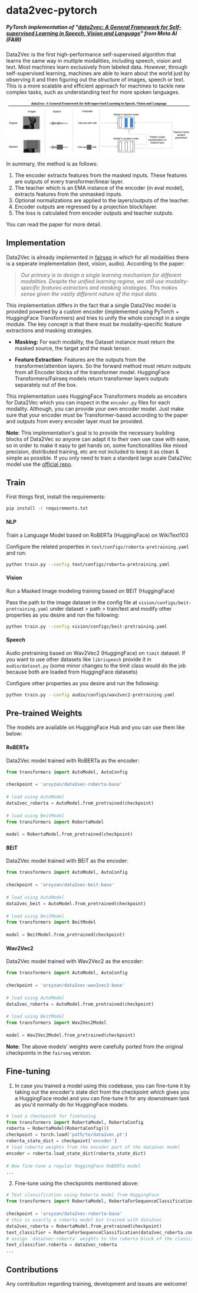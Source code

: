 # data2vec-pytorch
##### PyTorch implementation of "[data2vec: A General Framework for Self-supervised Learning in Speech, Vision and Language](https://arxiv.org/abs/2202.03555)" from Meta AI (FAIR)
Data2Vec is the first high-performance self-supervised algorithm that learns the same way in multiple modalities, including speech, vision and text. 
Most machines learn exclusively from labeled data. However, through self-supervised learning, machines are able to learn about the world just by observing it 
and then figuring out the structure of images, speech or text. This is a more scalable and efficient approach for machines to tackle new complex tasks,
such as understanding text for more spoken languages. 

![](data2vec.png)

In summary, the method is as follows: <br>
1. The encoder extracts features from the masked inputs. These features are outputs of every transformer/linear layer.
2. The teacher which is an EMA instance of the encoder (in eval model), extracts features from the unmasked inputs.
3. Optional normalizations are applied to the layers/outputs of the teacher.
4. Encoder outputs are regressed by a projection block/layer.
5. The loss is calculated from encoder outputs and teacher outputs.

You can read the paper for more detail.

## Implementation
Data2Vec is already implemented in [fairseq](https://github.com/pytorch/fairseq/tree/main/examples/data2vec) in which for all modalities there is a seperate implementation (text, vision, audio). According to the paper:
> <cite>Our primary is to design a single learning mechanism for different modalities. 
Despite the unified learning regime, we still use modality-specific features extractors and masking strategies. 
This makes sense given the vastly different nature of the input data.</cite>

This implementation differs in the fact that a single Data2Vec model is provided powered by a custom encoder (implemented using PyTorch + HuggingFace Transformers) and tries to unify the whole concept in a single module. 
The key concept is that there must be modality-specific feature extractions and masking strategies.

- **Masking:** For each modality, the Dataset instance must return the masked source, the target and the mask tensor.

- **Feature Extraction:** Features are the outputs from the transformer/attention layers. So the forward method must return outputs from all Encoder blocks of the transformer model. HuggingFace Transformers/Fairseq models return transformer layers outputs separately out of the box.

This implementation uses HuggingFace Transformers models as encoders for Data2Vec which you can inspect in the `encoder.py` files for each modality. Although, you can provide your own encoder model. Just make sure that your encoder must be Transformer-based according to the paper and outputs from every encoder layer must be provided.

**Note**: This implementation's goal is to provide the necessary building blocks of Data2Vec so anyone can adapt it to their own use case with ease, so in order to make it easy to get hands on, some functionalities like mixed precision, distributed training, etc are not included to keep it as clean & simple as possible. If you only need to train a standard large scale Data2Vec model use the [official repo](https://github.com/pytorch/fairseq/tree/main/examples/data2vec).

## Train
First things first, install the requirements:
```bash
pip install -r requirements.txt
```

#### **NLP**
Train a Language Model based on RoBERTa (HuggingFace) on WikiText103

Configure the related properties in `text/configs/roberta-pretraining.yaml` and run:
```bash
python train.py --config text/configs/roberta-pretraining.yaml 
```

#### **Vision**
Run a Masked Image modeling training based on BEiT (HuggingFace)

Pass the path to the image dataset in the config file at `vision/configs/beit-pretraining.yaml` under dataset > path > train/test and modify other properties as you desire and run the following:
```bash
python train.py --config vision/configs/beit-pretraining.yaml 
```

#### **Speech**
Audio pretraining based on Wav2Vec2 (HuggingFace) on `timit` dataset. If you want to use other datasets like `librispeech` provide it in `audio/dataset.py` (some minor changes to the timit class would do the job because both are loaded from HuggingFace datasets)

Configure other properties as you desire and run the following:
```bash
python train.py --config audio/configs/wav2vec2-pretraining.yaml 
```

## Pre-trained Weights
The models are available on HuggingFace Hub and you can use them like below:

#### **RoBERTa**
Data2Vec model trained with RoBERTa as the encoder:
```python
from transformers import AutoModel, AutoConfig

checkpoint = 'arxyzan/data2vec-roberta-base'

# load using AutoModel
data2vec_roberta = AutoModel.from_pretrained(checkpoint)

# load using BeitModel
from transformers import RobertaModel

model = RobertaModel.from_pretrained(checkpoint)

```

#### **BEiT**
Data2Vec model trained with BEiT as the encoder:
```python
from transformers import AutoModel, AutoConfig

checkpoint = 'arxyzan/data2vec-beit-base'

# load using AutoModel
data2vec_beit = AutoModel.from_pretrained(checkpoint)

# load using BeitModel
from transformers import BeitModel

model = BeitModel.from_pretrained(checkpoint)

```

#### **Wav2Vec2**
Data2Vec model trained with Wav2Vec2 as the encoder:
```python
from transformers import AutoModel, AutoConfig

checkpoint = 'arxyzan/data2vec-wav2vec2-base'

# load using AutoModel
data2vec_roberta = AutoModel.from_pretrained(checkpoint)

# load using BeitModel
from transformers import Wav2Vec2Model

model = Wav2Vec2Model.from_pretrained(checkpoint)

```


**Note:** The above models' weights were carefully ported from the original checkpoints in the `fairseq` version.
## Fine-tuning
1. In case you trained a model using this codebase, you can fine-tune it by taking out the encoder's state dict from the checkpoint which gives you a HuggingFace model and you can fine-tune it for any downstream task as you'd normally do for HuggingFace models.
```python
# load a checkpoint for finetuning
from transformers import RobertaModel, RobertaConfig
roberta = RobertaModel(RobertaConfig())
checkpoint = torch.load('path/to/data2vec.pt')
roberta_state_dict = checkpoint['encoder']
# load roberta weights from the encoder part of the data2vec model
encoder = roberta.load_state_dict(roberta_state_dict)

# Now fine-tune a regular HuggingFace RoBERTa model
...
```
2. Fine-tune using the checkpoints mentioned above:
```python
# Text classification using Roberta model from HuggingFace
from transformers import RobertaModel, RobertaForSequenceClassification

checkpoint = 'arxyzan/data2vec-roberta-base'
# this is exactly a roberta model but trained with data2vec
data2vec_roberta = RobertaModel.from_pretrained(checkpoint)
text_classifier = RobertaForSequenceClassification(data2vec_roberta.config)
# assign `data2vec-roberta` weights to the roberta block of the classifier
text_classifier.roberta = data2vec_roberta
...
```


## Contributions
Any contribution regarding training, development and issues are welcome!

